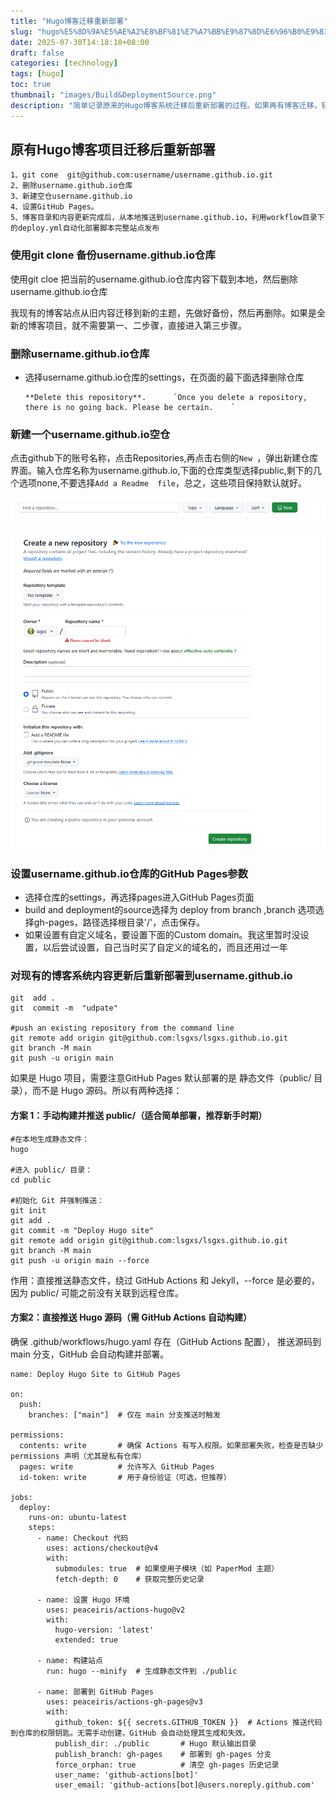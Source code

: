 ```yaml
---
title: "Hugo博客迁移重新部署"
slug: "hugo%E5%8D%9A%E5%AE%A2%E8%BF%81%E7%A7%BB%E9%87%8D%E6%96%B0%E9%83%A8%E7%BD%B2"
date: 2025-07-30T14:18:10+08:00
draft: false
categories: [technology]
tags: [hugo]
toc: true
thumbnail: "images/Build&DeploymentSource.png"
description: "简单记录原来的Hugo博客系统迁移后重新部署的过程。如果再有博客迁移，轻车熟路完成内容迁移，简单完成部署"
---
```


## 原有Hugo博客项目迁移后重新部署


```
1、git cone  git@github.com:username/username.github.io.git
2、删除username.github.io仓库
3、新建空仓username.github.io
4、设置GitHub Pages。
5、博客目录和内容更新完成后，从本地推送到username.github.io，利用workflow目录下的deploy.yml自动化部署脚本完整站点发布
```

### 使用git  clone  备份username.github.io仓库

使用git  cloe   把当前的username.github.io仓库内容下载到本地，然后删除username.github.io仓库

我现有的博客站点从旧内容迁移到新的主题，先做好备份，然后再删除。如果是全新的博客项目，就不需要第一、二步骤，直接进入第三步骤。

### 删除username.github.io仓库

* 选择username.github.io仓库的settings，在页面的最下面选择删除仓库

      **Delete this repository**.      `Once you delete a repository, there is no going back. Please be certain.    `

  

### 新建一个username.github.io空仓

点击github下的账号名称，点击Repositories,再点击右侧的`New `，弹出新建仓库界面。输入仓库名称为username.github.io,下面的仓库类型选择public,剩下的几个选项none,不要选择`Add a Readme  file`，总之，这些项目保持默认就好。

![新建仓库](images/NewRepository.png)

![新建仓库](images/CreateRepository.png)

### 设置username.github.io仓库的GitHub Pages参数

* 选择仓库的settings，再选择pages进入GitHub Pages页面
* build and deployment的source选择为 deploy from branch ,branch 选项选择gh-pages，路径选择根目录'/'，点击保存。
* 如果设置有自定义域名，要设置下面的Custom domain。我这里暂时没设置，以后尝试设置，自己当时买了自定义的域名的，而且还用过一年

### 对现有的博客系统内容更新后重新部署到username.github.io

```
git  add .
git  commit -m  "udpate"

#push an existing repository from the command line
git remote add origin git@github.com:lsgxs/lsgxs.github.io.git
git branch -M main
git push -u origin main
```

如果是 Hugo 项目，需要注意GitHub Pages 默认部署的是 静态文件（public/ 目录），而不是 Hugo 源码。所以有两种选择：

#### 方案 1：手动构建并推送 public/（适合简单部署，推荐新手时期）

    #在本地生成静态文件：
    hugo
    
    #进入 public/ 目录：
    cd public
    
    #初始化 Git 并强制推送：
    git init
    git add .
    git commit -m "Deploy Hugo site"
    git remote add origin git@github.com:lsgxs/lsgxs.github.io.git
    git branch -M main
    git push -u origin main --force


作用：直接推送静态文件，绕过 GitHub Actions 和 Jekyll，--force 是必要的，因为 public/ 可能之前没有关联到远程仓库。

#### 方案2：直接推送 Hugo 源码（需 GitHub Actions 自动构建）

确保 .github/workflows/hugo.yaml 存在（GitHub Actions 配置），  推送源码到 main 分支，GitHub 会自动构建并部署。


```
name: Deploy Hugo Site to GitHub Pages

on:
  push:
    branches: ["main"]  # 仅在 main 分支推送时触发

permissions:
  contents: write       # 确保 Actions 有写入权限。如果部署失败，检查是否缺少 permissions 声明（尤其是私有仓库）
  pages: write          # 允许写入 GitHub Pages
  id-token: write       # 用于身份验证（可选，但推荐）

jobs:
  deploy:
    runs-on: ubuntu-latest
    steps:
      - name: Checkout 代码
        uses: actions/checkout@v4
        with:
          submodules: true  # 如果使用子模块（如 PaperMod 主题）
          fetch-depth: 0    # 获取完整历史记录

      - name: 设置 Hugo 环境
        uses: peaceiris/actions-hugo@v2
        with:
          hugo-version: 'latest'
          extended: true

      - name: 构建站点
        run: hugo --minify  # 生成静态文件到 ./public

      - name: 部署到 GitHub Pages
        uses: peaceiris/actions-gh-pages@v3
        with:
          github_token: ${{ secrets.GITHUB_TOKEN }}  # Actions 推送代码到仓库的权限钥匙。无需手动创建，GitHub 会自动处理其生成和失效。 
          publish_dir: ./public       # Hugo 默认输出目录
          publish_branch: gh-pages    # 部署到 gh-pages 分支
          force_orphan: true          # 清空 gh-pages 历史记录
          user_name: 'github-actions[bot]'
          user_email: 'github-actions[bot]@users.noreply.github.com'
```
